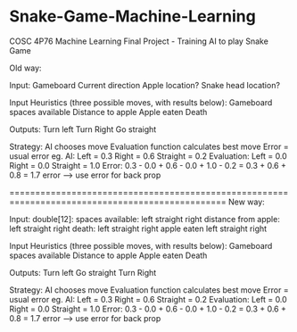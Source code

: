 # Snake-Game-Machine-Learning
COSC 4P76 Machine Learning Final Project - Training AI to play Snake Game

Old way:

Input:
Gameboard
Current direction
Apple location?
Snake head location?

Input Heuristics (three possible moves, with results below):
Gameboard spaces available
Distance to apple
Apple eaten
Death

Outputs:
Turn left
Turn Right
Go straight

Strategy:
AI chooses move
Evaluation function calculates best move
Error = usual error
eg.
AI:
Left = 0.3
Right = 0.6
Straight = 0.2
Evaluation:
Left = 0.0
Right = 0.0
Straight = 1.0
Error:
0.3 - 0.0 + 0.6 - 0.0 + 1.0 - 0.2 = 0.3 + 0.6 + 0.8 = 1.7 error
--> use error for back prop

================================================================================================
New way:

Input:
    double[12]:
    spaces available:
        left
        straight
        right
    distance from apple:
        left
        straight
        right
    death:
        left
        straight
        right
    apple eaten
        left
        straight
        right

Input Heuristics (three possible moves, with results below):
Gameboard spaces available
Distance to apple
Apple eaten
Death

Outputs:
    Turn left
    Go straight
    Turn Right

Strategy:
AI chooses move
Evaluation function calculates best move
Error = usual error
eg.
AI:
Left = 0.3
Right = 0.6
Straight = 0.2
Evaluation:
Left = 0.0
Right = 0.0
Straight = 1.0
Error:
0.3 - 0.0 + 0.6 - 0.0 + 1.0 - 0.2 = 0.3 + 0.6 + 0.8 = 1.7 error
--> use error for back prop